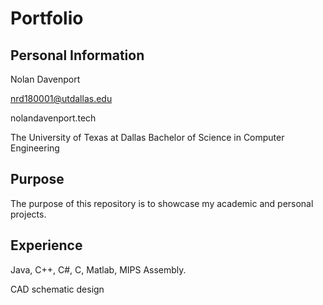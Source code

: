 # Portfolio
## Personal Information
Nolan Davenport

nrd180001@utdallas.edu

nolandavenport.tech

The University of Texas at Dallas
Bachelor of Science in Computer Engineering

## Purpose
The purpose of this repository is to showcase my academic and personal projects. 

## Experience
Java, C++, C#, C, Matlab, MIPS Assembly. 

CAD schematic design


